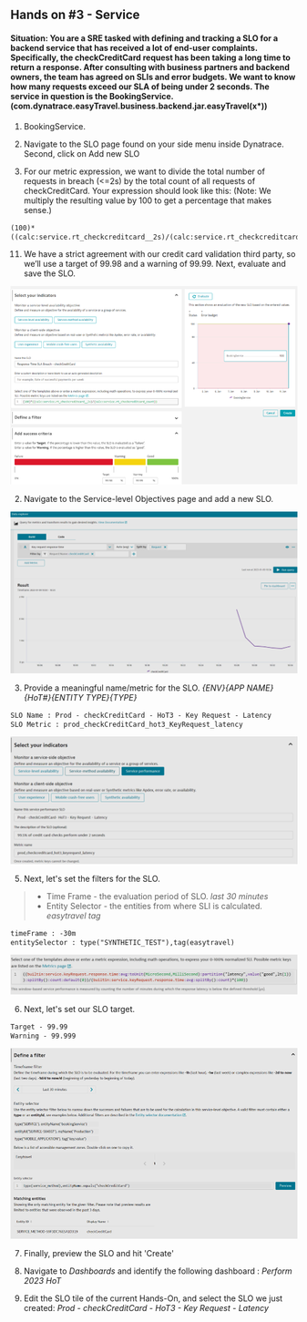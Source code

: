 ## Hands on #3 - Service

#### Situation: You are a SRE tasked with defining and tracking a SLO for a backend service that has received a lot of end-user complaints. Specifically, the checkCreditCard request has been taking a long time to return a response. After consulting with business partners and backend owners, the team has agreed on SLIs and error budgets. We want to know how many requests exceed our SLA of being under 2 seconds. The service in question is the BookingService. (com.dynatrace.easyTravel.business.backend.jar.easyTravel(x*))

1. BookingService.



9. Navigate to the SLO page found on your side menu inside Dynatrace. Second, click on Add new SLO

10. For our metric expression, we want to divide the total number of requests in breach (<=2s) by the total count of all requests of checkCreditCard. Your expression should look like this: (Note: We multiply the resulting value by 100 to get a percentage that makes sense.)

```
(100)*((calc:service.rt_checkcreditcard__2s)/(calc:service.rt_checkcreditcard_count))
```

11. We have a strict agreement with our credit card validation third party, so we’ll use a target of 99.98 and a warning of 99.99. Next, evaluate and save the SLO. 

![](../../assets/images/ex33im4.png)

2. Navigate to the Service-level Objectives page and add a new SLO. 

![](../../assets/images/handson3_2.png)

3. Provide a meaningful name/metric for the SLO. *{ENV}_{APP NAME}_{HoT#}_{ENTITY TYPE}_{TYPE}*

```
SLO Name : Prod - checkCreditCard - HoT3 - Key Request - Latency
SLO Metric : prod_checkCreditCard_hot3_KeyRequest_latency
```

![](../../assets/images/handson3_4.png)


5. Next, let's set the filters for the SLO.
> - Time Frame - the evaluation period of SLO. *last 30 minutes* </br>
> - Entity Selector - the entities from where SLI is calculated. *easytravel tag*</br>

```
timeFrame : -30m
entitySelector : type("SYNTHETIC_TEST"),tag(easytravel)
```

![](../../assets/images/handson3_5.png)

6. Next, let's set our SLO target.

```
Target - 99.99
Warning - 99.999
```

![](../../assets/images/handson3_6.png)

7. Finally, preview the SLO and hit 'Create'

8. Navigate to *Dashboards* and identify the following dashboard : *Perform 2023 HoT*

9. Edit the SLO tile of the current Hands-On, and select the SLO we just created: *Prod - checkCreditCard - HoT3 - Key Request - Latency*